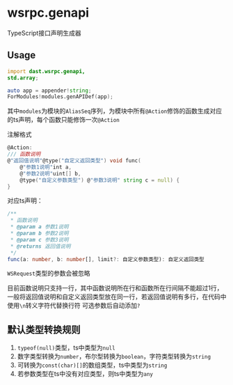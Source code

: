 # wsrpc.genapi

TypeScript接口声明生成器

## Usage
```d
import dast.wsrpc.genapi,
std.array;

auto app = appender!string;
ForModules!modules.genAPIDef(app);
```
其中`modules`为模块的`AliasSeq`序列，为模块中所有`@Action`修饰的函数生成对应的ts声明，每个函数只能修饰一次`@Action`

注解格式
```d
@Action:
/// 函数说明
@"返回值说明"@type("自定义返回类型") void func(
	@"参数1说明"int a,
	@"参数2说明"uint[] b,
	@type("自定义参数类型") @"参数3说明" string c = null) {
}
```
对应ts声明：
```ts
/**
 * 函数说明
 * @param a 参数1说明
 * @param b 参数2说明
 * @param c 参数3说明
 * @returns 返回值说明
 */
func(a: number, b: number[], limit?: 自定义参数类型): 自定义返回类型
```
`WSRequest`类型的参数会被忽略

目前函数说明只支持一行，其中函数说明所在行和函数所在行间隔不能超过1行，一般将返回值说明和自定义返回类型放在同一行，若返回值说明有多行，在代码中使用`\n`转义字符代替换行符
可选参数后自动添加`?`

## 默认类型转换规则
1. `typeof(null)`类型，ts中类型为`null`
2. 数字类型转换为`number`，布尔型转换为`boolean`，字符类型转换为`string`
3. 可转换为`const(char)[]`的数组类型，ts中类型为`string`
4. 若参数类型在ts中没有对应类型，则ts中类型为`any`